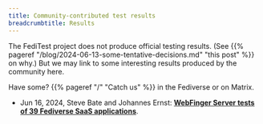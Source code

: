 ```yaml
---
title: Community-contributed test results
breadcrumbtitle: Results
---
```


The FediTest project does not produce official testing results. (See
{{% pageref "/blog/2024-06-13-some-tentative-decisions.md" "this post" %}} on why.)
But we may link to some interesting results produced by the community here.

Have some? {{% pageref "/" "Catch us" %}} in the Fediverse or on Matrix.

* Jun 16, 2024, Steve Bate and Johannes Ernst:
  **[WebFinger Server tests of 39 Fediverse SaaS applications](/contrib/results/2024-06-19/)**.




